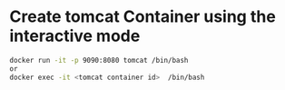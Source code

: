 # Create tomcat Container using the interactive mode
```sh
docker run -it -p 9090:8080 tomcat /bin/bash
or
docker exec -it <tomcat container id>  /bin/bash
```
